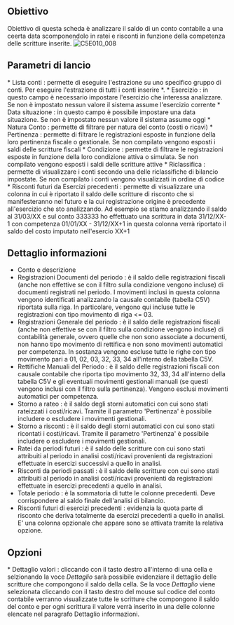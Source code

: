 ## Obiettivo
Obiettivo di questa scheda è analizzare il saldo di un conto contabile a una ceerta data scomponendolo in ratei e risconti in funzione della competenza delle scritture inserite.
![C5E010_008](https://doc.smeup.com/immagini/MBDOC_SCH-C5E010_COM/C5E010_008.png)
## Parametri di lancio

 \* Lista conti :  permette di eseguire l'estrazione su uno specifico gruppo di conti. Per eseguire l'estrazione di tutti i conti inserire \*.
 \* Esercizio :  in questo campo è necessario impostare l'esercizio che interessa analizzare. Se non è impostato nessun valore il sistema assume l'esercizio corrente
 \* Data situazione :  in questo campo è possibile impostare una data situazione. Se non è impostato nessun valore il sistema assume oggi
 \* Natura Conto :  permette di filtrare per natura del conto (costi o ricavi)
 \* Pertinenza :  permette di filtrare le registrazioni esposte in funzione della loro pertinenza fiscale o gestionale. Se non compilato vengono esposti i saldi delle scritture fiscali
 \* Condizione :  permette di filtrare le registrazioni esposte in funzione della loro condizione attiva o simulata. Se non compilato vengono esposti i saldi delle scritture attive
 \* Riclassifica :  permette di visualizzare i conti secondo una delle riclassifiche di bilancio impostate. Se non compilato i conti vengono visualizzati in ordine di codice
 \* Risconti futuri da Esercizi precedenti :  permette di visualizzare una colonna in cui è riportato il saldo delle scritture di risconto che si manifesteranno nel futuro e la cui registrazione origine è precedente all'esercizio che sto analizzando. Ad esempio se stiamo analizzando il saldo al 31/03/XX e sul conto 333333 ho effettuato una scrittura in data 31/12/XX-1 con competenza 01/01/XX - 31/12/XX+1 in questa colonna verrà riportato il saldo del costo imputato nell'esercio XX+1

## Dettaglio informazioni

-  Conto e descrizione
-  Registrazioni Documenti del periodo :  è il saldo delle registrazioni fiscali (anche non effettive se con il filtro sulla condizione vengono incluse) di documenti registrati nel periodo. I movimenti inclusi in questa colonna vengono identificati analizzando la causale contabile (tabella C5V) riportata sulla riga. In particolare, vengono qui incluse tutte le registrazioni con tipo movimento di riga <= 03.
-  Registrazioni Generale del periodo :  è il saldo delle registrazioni fiscali (anche non effettive se con il filtro sulla condizione vengono incluse) di contabilità generale, ovvero quelle che non sono associate a documenti, non hanno tipo movimento di rettifica e non sono movimenti automatici per competenza. In sostanza vengono escluse tutte le righe con tipo movimento pari a 01, 02, 03, 32, 33, 34 all'interno della tabella C5V.
-  Rettifiche Manuali del Periodo :  è il saldo delle registrazioni fiscali con causale contabile che riporta tipo movimento 32, 33, 34 all'interno della tabella C5V e gli eventuali movimenti gestionali manuali (se questi vengono inclusi con il filtro sulla pertinenza). Vengono esclusi movimenti automatici per competenza.
-  Storno a rateo :  è il saldo degli storni automatici con cui sono stati rateizzati i costi/ricavi. Tramite il parametro 'Pertinenza' è possibile includere o escludere i movimenti gestionali.
-  Storno a risconti :  è il saldo degli storni automatici con cui sono stati ricontati i costi/ricavi. Tramite il parametro 'Pertinenza' è possibile includere o escludere i movimenti gestionali.
-  Ratei da periodi futuri :  è il saldo delle scritture con cui sono stati attribuiti al periodo in analisi costi/ricavi provenienti da registrazioni effettuate in esercizi successivi a quello in analisi.
-  Risconti da periodi passati :  è il saldo delle scritture con cui sono stati attribuiti al periodo in analisi costi/ricavi provenienti da registrazioni effettuate in esercizi precedenti a quello in analisi.
-  Totale periodo :  è la sommatoria di tutte le colonne precedenti. Deve corrispondere al saldo finale dell'analisi di bilancio.
-  Risconti futuri di esercizi precedenti :  evidenzia la quota parte di risconto che deriva totalmente da esercizi precedenti a quello in analisi. E' una colonna opzionale che appare sono se attivata tramite la relativa opzione.

## Opzioni
 \* Dettaglio valori :  cliccando con il tasto destro all'interno di una cella e selzionando la voce _Dettaglio_ sarà possibile evidenziare il dettaglio delle scritture che compongono il saldo della cella. Se la voce _Dettaglio_ viene selezionata cliccando con il tasto destro del mouse sul codice del conto contabile verranno visualizzate tutte le scritture che compongono il saldo del conto e per ogni scrittura il valore verrà inserito in una delle colonne elencate nel paragrafo Dettaglio informazioni.



